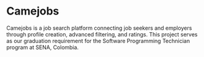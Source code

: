 # Camejobs
Camejobs is a job search platform connecting job seekers and employers through profile creation, advanced filtering, and ratings. This project serves as our graduation requirement for the Software Programming Technician program at SENA, Colombia.
